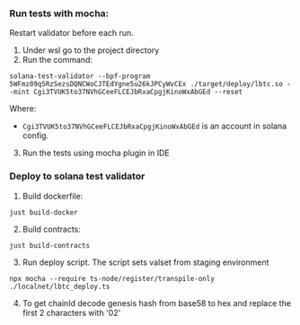 ### Run tests with mocha:
Restart validator before each run.
1. Under wsl go to the project directory
2. Run the command:

`solana-test-validator --bpf-program 5WFmz89q5RzSezsDQNCWoCJTEdYgne5u26kJPCyWvCEx ./target/deploy/lbtc.so --mint Cgi3TVUK5to37NVhGCeeFLCEJbRxaCpgjKinoWxAbGEd --reset`

Where:
* `Cgi3TVUK5to37NVhGCeeFLCEJbRxaCpgjKinoWxAbGEd` is an account in solana config.

3. Run the tests using mocha plugin in IDE


### Deploy to solana test validator
1. Build dockerfile:

`just build-docker`

2. Build contracts:

`just build-contracts`

3. Run deploy script. The script sets valset from staging environment

`npx mocha --require ts-node/register/transpile-only ./localnet/lbtc_deploy.ts`

4. To get chainId decode genesis hash from base58 to hex and replace the first 2 characters with '02'